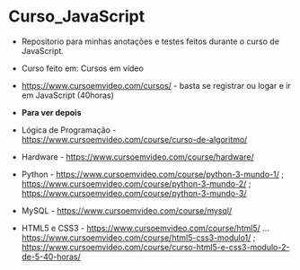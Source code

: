 # Curso_JavaScript

* Repositorio para minhas anotações e testes feitos durante o curso de JavaScript.

* Curso feito em: Cursos em vídeo
- https://www.cursoemvideo.com/cursos/ - basta se registrar ou logar e ir em JavaScript (40horas)

- <b>Para ver depois</b>

- Lógica de Programação - https://www.cursoemvideo.com/course/curso-de-algoritmo/
- Hardware - https://www.cursoemvideo.com/course/hardware/
- Python - https://www.cursoemvideo.com/course/python-3-mundo-1/ ;  https://www.cursoemvideo.com/course/python-3-mundo-2/ ; https://www.cursoemvideo.com/course/python-3-mundo-3/ 
- MySQL - https://www.cursoemvideo.com/course/mysql/ 
- HTML5 e CSS3 - https://www.cursoemvideo.com/course/html5/ ... https://www.cursoemvideo.com/course/html5-css3-modulo1/ ; https://www.cursoemvideo.com/course/curso-html5-e-css3-modulo-2-de-5-40-horas/ 
